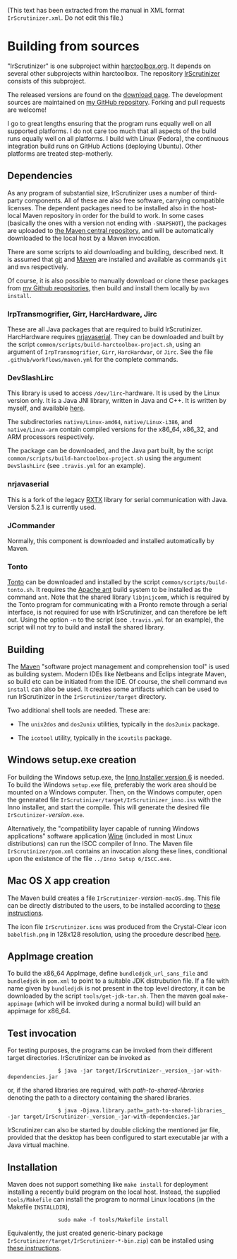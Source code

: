 (This text has been extracted from the manual in XML format `IrScrutinizer.xml`. Do not edit this file.)

# Building from sources

"IrScrutinizer" is one subproject within [harctoolbox.org](https://harctoolbox.org).
            It depends on several other subprojects within harctoolbox. The repository [IrScrutinizer](https://github.com/bengtmartensson/IrScrutinizer)
        consists
                of this subproject.

The released versions are found on the [download page](https://github.com/bengtmartensson/IrScrutinizer/releases).
                The development sources are maintained on [my GitHub repository](https://github.com/bengtmartensson/IrScrutinizer).
                Forking and pull requests are welcome!

I go to great lengths ensuring that the program runs equally well on all supported platforms.
                I do not care too much that all aspects of the build runs equally well on all platforms.
                I build with Linux (Fedora), the continuous integration build runs on GitHub Actions (deploying Ubuntu).
                Other platforms are treated step-motherly.

## Dependencies
As any program of substantial size, IrScrutinizer uses a number of third-party components.
                    All of these are also free software, carrying compatible licenses.
                    The dependent packages need to be installed also in
                    the host-local Maven repository in order for the build to work.
                    In some cases (basically the ones with a version not ending with `-SNAPSHOT`), the packages
                    are uploaded to [the Maven central repository](https://mvnrepository.com/repos/central),
                    and will be automatically downloaded to the local host by a Maven invocation.
                

There are some scripts to aid downloading and building, described next. It is assumed that
                    [git](https://git-scm.com/) and [Maven](https://maven.apache.org/)
                    are installed and available as commands `git` and `mvn` respectively.

Of course, it is also possible to manually download or clone these packages
                    from [my Github repositories](https://github.com/bengtmartensson?tab=repositories),
                    then build and install them locally by `mvn install`.

### IrpTransmogrifier, Girr, HarcHardware, Jirc
These are all Java packages that are required to build IrScrutinizer. HarcHardware requires
                        [nrjavaserial](https://github.com/NeuronRobotics/nrjavaserial).
                        They can be downloaded and built by the script `common/scripts/build-harctoolbox-project.sh`,
                        using an argument of
                        `IrpTransmogrifier`,
                        `Girr`,
                        `HarcHardwar`, or
                        `Jirc`.
                        See the file `.github/workflows/maven.yml` for the complete commands.
                    

### DevSlashLirc
This library is used to access `/dev/lirc`-hardware. It is used by the Linux version only.
                        It is a Java JNI library, written in Java and C++. It is written by myself,
                        and available [here](https://github.com/bengtmartensson/DevSlashLirc).
                    

The subdirectories `native/Linux-amd64`,
                        `native/Linux-i386`, and
                        `native/Linux-arm` contain compiled versions for the x86_64, x86_32, and ARM processors respectively.

The package can be downloaded, and the Java part built, by the script
                        `common/scripts/build-harctoolbox-project.sh` using the argument `DevSlashLirc`
                        (see `.travis.yml` for an example).

### nrjavaserial
This is a fork of the legacy [RXTX](http://rxtx.qbang.org/wiki/index.php/Main_Page) library for serial communication with Java.
                    Version 5.2.1 is currently used. 

### JCommander
Normally, this component is downloaded and installed automatically by Maven.

### Tonto
[Tonto](Glossary.html#Tonto) can be downloaded and installed by the script `common/scripts/build-tonto.sh`.
                        It requires the [Apache ant](https://ant.apache.org/) build system to be installed as the command `ant`.
                        Note that the shared library `libjnijcomm`,
                        which is required by the Tonto program for communicating with a Pronto remote through a serial interface,
                        is not required for use with IrScrutinizer, and can therefore be left out.
                        Using the option `-n` to the script (see `.travis.yml` for an example),
                        the script will not try to build and install the shared library.

## Building
The [Maven](https://maven.apache.org/index.html) "software
                    project management and comprehension tool" is used as building system.
                    Modern IDEs like Netbeans and Eclips integrate Maven, so build etc can be initiated from the IDE.
                    Of course, the shell command `mvn install` can also be used. It creates some artifacts which can
                    be used to run IrScrutinizer in the `IrScrutinizer/target` directory.

Two additional shell tools are needed. These are:



* The `unix2dos` and `dos2unix` utilities, typically in the `dos2unix` package.

* The `icotool` utility, typically in the `icoutils` package.


## Windows setup.exe creation
For building the Windows setup.exe, the [Inno Installer version 6](https://www.jrsoftware.org/download.php/is.exe)
                    is needed. To build the Windows `setup.exe` file, preferably the work area should
                    be mounted on a Windows computer. Then, on the Windows computer, open
                    the generated file `IrScrutinizer/target/IrScrutinizer_inno.iss` with
                    the Inno installer, and start the compile. This will generate the desired file
                    `IrScutinizer-`_version_`.exe`.

Alternatively, the "compatibility layer capable of running
                    Windows applications" software application [Wine](https://www.winehq.org) (included in most Linux
                    distributions) can run the ISCC compiler of Inno. The Maven file
                    `IrScrutinizer/pom.xml` contains an
                    invocation along these lines, conditional upon the existence of the file `../Inno Setup 6/ISCC.exe`.

## Mac OS X app creation
The Maven build creates a file
                    `IrScrutinizer-`_version_`-macOS.dmg`.
                    This file can be directly distributed to the users, to be installed according to
                    [these instructions](http://harctoolbox.org/IrScrutinizer.html#MacOS+app).

The icon file `IrScrutinizer.icns` was produced from the Crystal-Clear
                    icon `babelfish.png` in 128x128 resolution, using the procedure
                    described
                    [here](https://stackoverflow.com/questions/11770806/why-doesnt-icon-composer-2-4-support-the-1024x1024-size-icon-any-more).
                

## AppImage creation
To build the x86_64 AppImage, define `bundledjdk_url_sans_file`
                    and `bundledjdk` in `pom.xml` to point to a suitable JDK distrubution file.
                    If a file with name given by `bundledjdk`
                    is not present in the top level directory, it can be downloaded by the script `tools/get-jdk-tar.sh`.
                    Then the maven goal `make-appimage` (which will be invoked during a normal build) will build an appimage for x86_64.
                

## Test invocation
For testing purposes, the programs can be invoked from their different target directories.
                    IrScrutinizer can be invoked as


    
                    $ java -jar target/IrScrutinizer-_version_-jar-with-dependencies.jar
                
or, if the shared libraries are required, with _path-to-shared-libraries_ denoting the path to a directory containing
                    the shared libraries.


    
                    $ java -Djava.library.path=_path-to-shared-libraries_ -jar target/IrScrutinizer-_version_-jar-with-dependencies.jar
                
IrScrutinizer can also be started by double clicking the mentioned jar file,
                    provided that the desktop has been configured to start executable jar with a Java virtual machine.

## Installation
Maven does not support something like `make install` for deployment installing a
                    recently build program on the local host.
                    Instead, the supplied `tools/Makefile` can
                    install the program to normal Linux locations (in the Makefile `INSTALLDIR`),


    
                    sudo make -f tools/Makefile install
                
Equivalently, the just created generic-binary package
                    `IrScrutinizer/target/IrScrutinizer-*-bin.zip`) can be installed using [these instructions](http://harctoolbox.org/IrScrutinizer.html#Generic+Binary).

